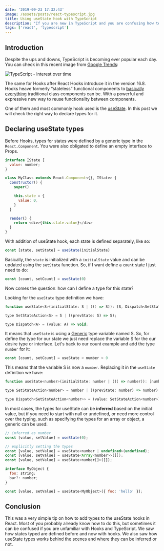 ```yaml
---
date: '2019-09-23 17:32:43'
image: /assets/posts/react-typescript.jpg
title: Using useState hook with TypeScript
description: "If you are new in TypeScript and you are confusing how to use it with the useState hook here is a tip: Is more simple than you imagine."
tags: ['react', 'typescript']
---
```


## Introduction

Despite the ups and downs, TypeScript is becoming ever popular each day. You can check in this recent image from [Google Trends](https://trends.google.com/trends/explore?date=today%205-y&geo=US&q=typescript):

![TypeScript - Interest over time](/assets/using-usestate-hook-with-typescript-1.jpg 'TypeScript - Interest over time')

The same for Hooks after React Hooks introduce it in the version 16.8. Hooks heave formerly “stateless” functional components to [basically everything](https://reactjs.org/docs/hooks-faq.html#do-hooks-cover-all-use-cases-for-classes) traditional class components can be. With a powerful and expressive new way to reuse functionality between components.

One of them and most commonly hook used is the [useState](https://reactjs.org/docs/hooks-reference.html#usestate). In this post we will check the right way to declare types for it.

## Declaring useState types

Before Hooks, types for states were defined by a generic type in the `React.Component`. You were also obligated to define an empty interface to Props.

```javascript
interface IState {
  value: number;
}

class MyClass extends React.Component<{}, IState> {
  constructor() {
    super()

    this.state = {
      value: 0,
    }
  }

  render() {
    return <div>{this.state.value}</div>
  }
}
```

With addition of useState hook, each state is defined separately, like so:

```javascript
const [state, setState] = useState(initialState)
```

Basically, the `state` is initialized with a `initialState` value and can be updated using the `setState` function. So, if I want define a `count` state I just need to do:

```javascript
const [count, setCount] = useState(0)
```

Now comes the question: how can I define a type for this state?

Looking for the `useState` type definition we have:

```javascript
function useState<S>(initialState: S | (() => S)): [S, Dispatch<SetStateAction<S>>];

type SetStateAction<S> = S | ((prevState: S) => S);

type Dispatch<A> = (value: A) => void;
```

It means that `useState` is using a [Generic](https://www.typescriptlang.org/docs/handbook/generics.html) type variable named S. So, for define the type for our state we just need replace the variable S for the our desire type or interface. Let's back to our count example and add the type `number` for it:

```javascript
const [count, setCount] = useState < number > 0
```

This means that the variable S is now a `number`. Replacing it in the `useState` definition we have:

```javascript
function useState<number>(initialState: number | (() => number)): [number, Dispatch<SetStateAction<number>>];

type SetStateAction<number> = number | ((prevState: number) => number);

type Dispatch<SetStateAction<number>> = (value: SetStateAction<number>) => void;
```

In most cases, the types for useState can be **inferred** based on the initial value, but if you need to start with null or undefined, or need more control over the typing, such as specifying the types for an array or object, a generic can be used.

```javascript
// inferred as number
const [value, setValue] = useState(0);

// explicitly setting the types
const [value, setValue] = useState<number | undefined>(undefined);
const [value, setValue] = useState<Array<number>>([]);
const [value, setValue] = useState<number[]>([]);

interface MyObject {
  foo: string;
  bar?: number;
}

const [value, setValue] = useState<MyObject>({ foo: 'hello' });
```

## Conclusion

This was a very simple tip on how to add types to the useState hooks in React. Most of you probably already know how to do this, but sometimes it can be confused if you are unfamiliar with Hooks and TypeScript. We saw how states typed are defined before and now with hooks. We also saw how useState types works behind the scenes and where they can be inferred or not.
